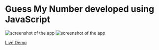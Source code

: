 # Guess My Number developed using JavaScript
 
![screenshot of the app](https://raw.githubusercontent.com/praveenorugantitech/praveenorugantitech-javascript-projects/master/praveenorugantitech-guess-my-number/screenshot.PNG "Guess My Number")
![screenshot of the app](https://raw.githubusercontent.com/praveenorugantitech/praveenorugantitech-javascript-projects/master/praveenorugantitech-guess-my-number/screenshot1.PNG "Guess My Number")


[Live Demo](http://praveenorugantitech.github.io/praveenorugantitech-guess-my-number-js/Demo/)


